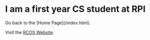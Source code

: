 <h1>I am a first year CS student at RPI</h1>
Go back to the [Home Page](/index.html). 

Visit the [RCOS Website](https://rcos.io).

